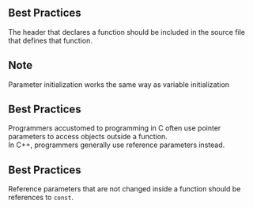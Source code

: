 ## Best Practices
The header that declares a function should be included in the source file that defines that function.

## Note
Parameter initialization works the same way as variable initialization

## Best Practices
Programmers accustomed to programming in C often use pointer parameters to access objects outside a function.<br>
In C++, programmers generally use reference parameters instead.

## Best Practices
Reference parameters that are not changed inside a function should be references to `const`.